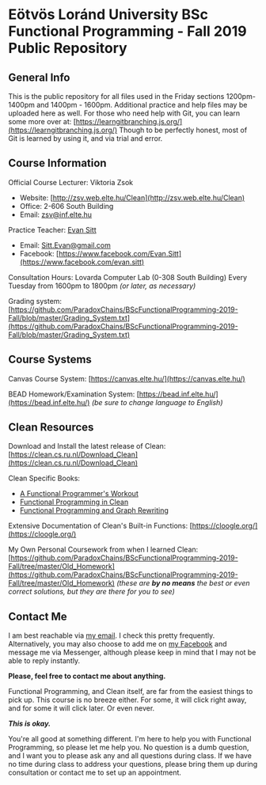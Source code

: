﻿# Eötvös Loránd University BSc Functional Programming - Fall 2019 Public Repository

## General Info
This is the public repository for all files used in the Friday sections 1200pm-1400pm and 1400pm - 1600pm.
Additional practice and help files may be uploaded here as well. For those who need help with Git, you can learn some more over at: [https://learngitbranching.js.org/](https://learngitbranching.js.org/) Though to be perfectly honest, most of Git is learned by using it, and via trial and error.

## Course Information
Official Course Lecturer: Viktoria Zsok
- Website: [http://zsv.web.elte.hu/Clean](http://zsv.web.elte.hu/Clean)
- Office: 2-606 South Building
- Email: [zsv@inf.elte.hu](zsv@inf.elte.hu)

Practice Teacher: [Evan Sitt](https://upload.wikimedia.org/wikipedia/en/7/73/Mr._Clean_logo.png)
- Email: [Sitt.Evan@gmail.com](sitt.evan@gmail.com)
- Facebook: [https://www.facebook.com/Evan.Sitt](https://www.facebook.com/evan.sitt)

Consultation Hours: Lovarda Computer Lab (0-308 South Building) Every Tuesday from 1600pm to 1800pm *(or later, as necessary)*

Grading system: [https://github.com/ParadoxChains/BScFunctionalProgramming-2019-Fall/blob/master/Grading_System.txt](https://github.com/ParadoxChains/BScFunctionalProgramming-2019-Fall/blob/master/Grading_System.txt)

## Course Systems
Canvas Course System:
[https://canvas.elte.hu/](https://canvas.elte.hu/)

BEAD Homework/Examination System:
[https://bead.inf.elte.hu/](https://bead.inf.elte.hu/)
*(be sure to change language to English)*

## Clean Resources
Download and Install the latest release of Clean:
[https://clean.cs.ru.nl/Download_Clean](https://clean.cs.ru.nl/Download_Clean)

Clean Specific Books:
 - [A Functional Programmer's
   Workout](https://github.com/ParadoxChains/BScFunctionalProgramming-2019-Fall/blob/master/Resources/A%20Functional%20Programmers%20Workout.pdf)
  - [Functional Programming in
   Clean](https://github.com/ParadoxChains/BScFunctionalProgramming-2019-Fall/blob/master/Resources/CleanBookI.pdf)
  - [Functional Programming and Graph
   Rewriting](https://clean.cs.ru.nl/Functional_Programming_and_Parallel_Graph_Rewriting)

Extensive Documentation of Clean's Built-in Functions:
[https://cloogle.org/](https://cloogle.org/)

My Own Personal Coursework from when I learned Clean:
[https://github.com/ParadoxChains/BScFunctionalProgramming-2019-Fall/tree/master/Old_Homework](https://github.com/ParadoxChains/BScFunctionalProgramming-2019-Fall/tree/master/Old_Homework)
*(these are **by no means** the best or even correct solutions, but they are there for you to see)*

## Contact Me
I am best reachable via [my email](sitt.evan@gmail.com). I check this pretty frequently.
Alternatively, you may also choose to add me on [my Facebook](https://www.facebook.com/Evan.Sitt) and message me via Messenger, although please keep in mind that I may not be able to reply instantly.

**Please, feel free to contact me about anything.**

Functional Programming, and Clean itself, are far from the easiest things to pick up. This course is no breeze either. For some, it will click right away, and for some it will click later. Or even never.

***This is okay.***

You're all good at something different. I'm here to help you with Functional Programming, so please let me help you. No question is a dumb question, and I want you to please ask any and all questions during class. If we have no time during class to address your questions, please bring them up during consultation or contact me to set up an appointment.
